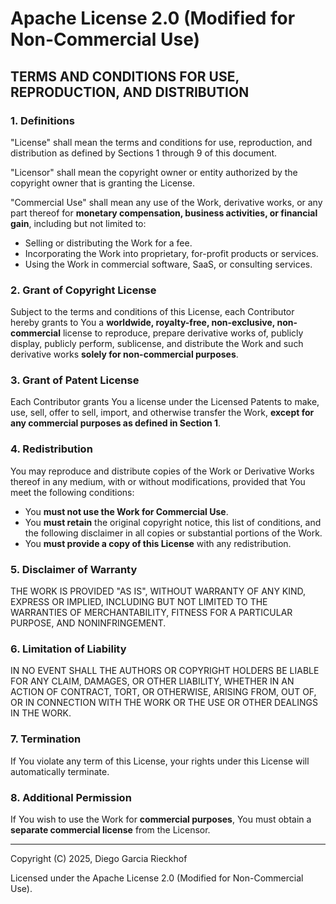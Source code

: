 # Apache License 2.0 (Modified for Non-Commercial Use)
## TERMS AND CONDITIONS FOR USE, REPRODUCTION, AND DISTRIBUTION

### 1. Definitions
"License" shall mean the terms and conditions for use, reproduction, and distribution as defined by Sections 1 through 9 of this document.

"Licensor" shall mean the copyright owner or entity authorized by the copyright owner that is granting the License.

"Commercial Use" shall mean any use of the Work, derivative works, or any part thereof for **monetary compensation, business activities, or financial gain**, including but not limited to:
- Selling or distributing the Work for a fee.
- Incorporating the Work into proprietary, for-profit products or services.
- Using the Work in commercial software, SaaS, or consulting services.

### 2. Grant of Copyright License
Subject to the terms and conditions of this License, each Contributor hereby grants to You a **worldwide, royalty-free, non-exclusive, non-commercial** license to reproduce, prepare derivative works of, publicly display, publicly perform, sublicense, and distribute the Work and such derivative works **solely for non-commercial purposes**.

### 3. Grant of Patent License
Each Contributor grants You a license under the Licensed Patents to make, use, sell, offer to sell, import, and otherwise transfer the Work, **except for any commercial purposes as defined in Section 1**.

### 4. Redistribution
You may reproduce and distribute copies of the Work or Derivative Works thereof in any medium, with or without modifications, provided that You meet the following conditions:
- You **must not use the Work for Commercial Use**.
- You **must retain** the original copyright notice, this list of conditions, and the following disclaimer in all copies or substantial portions of the Work.
- You **must provide a copy of this License** with any redistribution.

### 5. Disclaimer of Warranty
THE WORK IS PROVIDED "AS IS", WITHOUT WARRANTY OF ANY KIND, EXPRESS OR IMPLIED, INCLUDING BUT NOT LIMITED TO THE WARRANTIES OF MERCHANTABILITY, FITNESS FOR A PARTICULAR PURPOSE, AND NONINFRINGEMENT.

### 6. Limitation of Liability
IN NO EVENT SHALL THE AUTHORS OR COPYRIGHT HOLDERS BE LIABLE FOR ANY CLAIM, DAMAGES, OR OTHER LIABILITY, WHETHER IN AN ACTION OF CONTRACT, TORT, OR OTHERWISE, ARISING FROM, OUT OF, OR IN CONNECTION WITH THE WORK OR THE USE OR OTHER DEALINGS IN THE WORK.

### 7. Termination
If You violate any term of this License, your rights under this License will automatically terminate.

### 8. Additional Permission
If You wish to use the Work for **commercial purposes**, You must obtain a **separate commercial license** from the Licensor.

---

Copyright (C) 2025, Diego Garcia Rieckhof

Licensed under the Apache License 2.0 (Modified for Non-Commercial Use).
